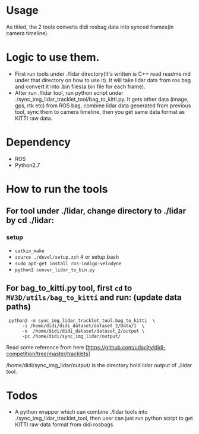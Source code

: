 # Usage 
As titled, the 2 tools converts didi rosbag data into synced frames(in camera timeline).

# Logic to use them.
- First run tools under ./lidar directory(It's written is C++ read readme.md under that directory on how to use it).
It will take lidar data from ros bag and convert it into .bin files(a bin file for each frame).
- After run ./lidar tool, run python script under ./sync_img_lidar_tracklet_tool/bag_to_kitti.py. It gets other data
(image, gps, rtk etc) from ROS bag, combine lidar data generated from previous tool, sync them to camera timeline, 
then you get same data format as KITTI raw data. 

# Dependency
- ROS
- Python2.7 


# How to run the tools
## For tool under ./lidar, change directory to ./lidar by cd ./lidar:
### setup
- ```catkin_make```
- ```source ./devel/setup.zsh```  # or setup.bash
- ```sudo apt-get install ros-indigo-velodyne```
- ```python2 conver_lidar_to_bin.py```   

## For bag_to_kitti.py tool, first `cd` to `MV3D/utils/bag_to_kitti` and run: (update data paths)
```
 python2 -m sync_img_lidar_tracklet_tool.bag_to_kitti  \
      -i /home/didi/didi_dataset/dataset_2/Data/1  \
      -o  /home/didi/didi_dataset/dataset_2/output \
      -pc /home/didi/sync_img_lidar/output/
```
      
Read some reference from here [https://github.com/udacity/didi-competition/tree/master/tracklets]


/home/didi/sync_img_lidar/output/ is the directory hold lidar output of ./lidar tool. 


# Todos
- A python wrapper which can combine ./lidar tools into ./sync_img_lidar_tracklet_tool, then user can just run python
 script to get KITTI raw data format from didi rosbags.  
 
 
